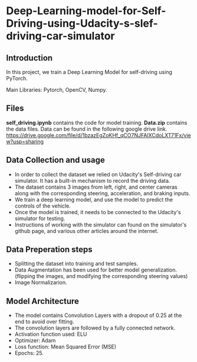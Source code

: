 # Deep-Learning-model-for-Self-Driving-using-Udacity-s-slef-driving-car-simulator

## Introduction

In this project, we train a Deep Learning Model for self-driving using PyTorch.

Main Libraries: Pytorch, OpenCV, Numpy.

## Files
**self_driving.ipynb** contains the code for model training.
**Data.zip** contains the data files.
Data can be found in the following google drive link.
https://drive.google.com/file/d/1bzazEgZoKHf_qCO7NJFAIXCdoLXT71Fx/view?usp=sharing

## Data Collection and usage

- In order to collect the dataset we relied on Udacity's Self-driving car simulator. It has a built-in mechanism to record the driving data. 
- The dataset contains 3 images from left, right, and center cameras along with the corresponding steering, acceleration, and braking inputs.
- We train a deep learning model, and use the model to predict the controls of the vehicle.
- Once the model is trained, it needs to be connected to the Udacity's simulator for testing.
- Instructions of working with the simulator can found on the simulator's github page, and various other articles around the internet.

## Data Preperation steps

- Splitting the dataset into training and test samples.
- Data Augmentation has been used for better model generalization. (flipping the images, and modifying the corresponding steering values)
- Image Normalizarion.

## Model Architecture

- The model contains Convolution Layers with a dropout of 0.25 at the end to avoid over fitting.
- The convolution layers are followed by a fully connected network.
- Activation function used: ELU
- Optimizer: Adam
- Loss function: Mean Squared Error (MSE)
- Epochs: 25.
